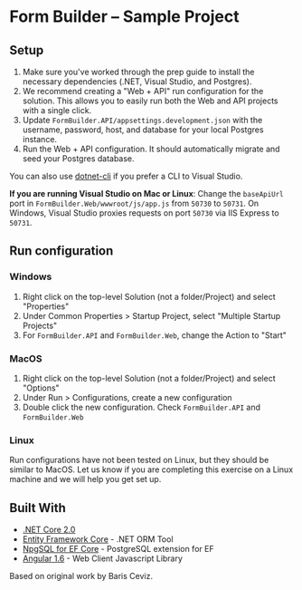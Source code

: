 # Form Builder – Sample Project

## Setup

1. Make sure you've worked through the prep guide to install the necessary
   dependencies (.NET, Visual Studio, and Postgres).
2. We recommend creating a "Web + API" run configuration for the solution.
   This allows you to easily run both the Web and API projects with a single
   click.
3. Update `FormBuilder.API/appsettings.development.json` with the
   username, password, host, and database for your local Postgres instance.
4. Run the Web + API configuration. It should automatically migrate and seed
   your Postgres database.

You can also use [dotnet-cli](https://github.com/dotnet/cli) if you prefer a CLI
to Visual Studio.

**If you are running Visual Studio on Mac or Linux**: Change the `baseApiUrl`
port in `FormBuilder.Web/wwwroot/js/app.js` from `50730` to `50731`. On Windows,
Visual Studio proxies requests on port `50730` via IIS Express to `50731`.

## Run configuration

### Windows

1.  Right click on the top-level Solution (not a folder/Project) and select "Properties"
2.  Under Common Properties > Startup Project, select "Multiple Startup Projects"
3.  For `FormBuilder.API` and `FormBuilder.Web`, change the Action to "Start"

### MacOS

1.  Right click on the top-level Solution (not a folder/Project) and select "Options"
2.  Under Run > Configurations, create a new configuration
3.  Double click the new configuration. Check `FormBuilder.API` and `FormBuilder.Web`

### Linux

Run configurations have not been tested on Linux, but they should be similar to MacOS. Let us know if you are completing this exercise on a Linux machine and we will help you get set up.

## Built With

* [.NET Core 2.0](https://www.microsoft.com/net/)
* [Entity Framework Core](https://docs.microsoft.com/en-us/ef/core/) - .NET ORM Tool
* [NpgSQL for EF Core](http://www.npgsql.org/efcore/) - PostgreSQL extension for EF
* [Angular 1.6](https://angularjs.org/) - Web Client Javascript Library

Based on original work by Baris Ceviz.
